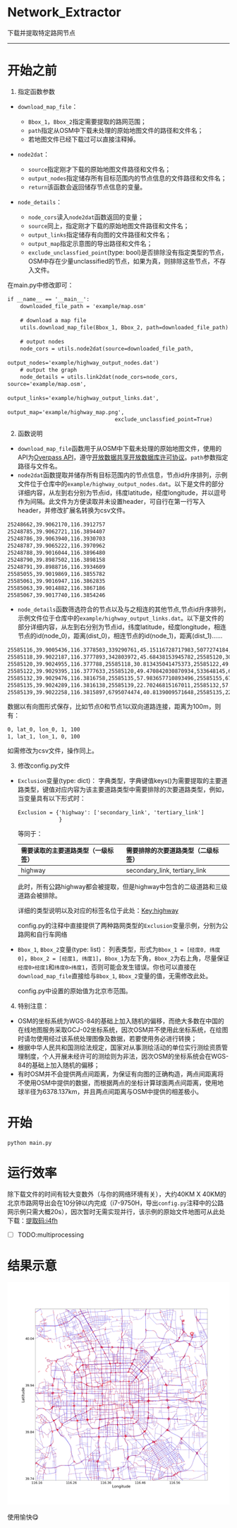 

# Network_Extractor
 下载并提取特定路网节点

---
# 开始之前
1. 指定函数参数
- `download_map_file`：
  - `Bbox_1`，`Bbox_2`指定需要提取的路网范围；
  - `path`指定从OSM中下载未处理的原始地图文件的路径和文件名；
  - 若地图文件已经下载过可以直接注释掉。

- `node2dat`：
  - `source`指定刚才下载的原始地图文件路径和文件名；
  - `output_nodes`指定储存所有目标范围内的节点信息的文件路径和文件名；
  - `return`该函数会返回储存节点信息的变量。

- `node_details`：
  - `node_cors`读入`node2dat`函数返回的变量；
  - `source`同上，指定刚才下载的原始地图文件路径和文件名；
  - `output_links`指定储存有向图的文件路径和文件名；
  - `output_map`指定示意图的导出路径和文件名；
  - `exclude_unclassfied_point`(type: bool)是否排除没有指定类型的节点，OSM中存在少量unclassified的节点，如果为真，则排除这些节点，不存入文件。

在main.py中修改即可：
```
if __name__ == '__main__':
    downloaded_file_path = 'example/map.osm'

    # download a map file
    utils.download_map_file(Bbox_1, Bbox_2, path=downloaded_file_path)

    # output nodes
    node_cors = utils.node2dat(source=downloaded_file_path,
                               output_nodes='example/highway_output_nodes.dat')
    # output the graph
    node_details = utils.link2dat(node_cors=node_cors, source='example/map.osm',
                                  output_links='example/highway_output_links.dat',
                                  output_map='example/highway_map.png',
                                  exclude_unclassfied_point=True)
```

2. 函数说明
 - `download_map_file`函数用于从OSM中下载未处理的原始地图文件，使用的API为[Overpass API](https://overpass-api.de/api/map?bbox=)，遵守[开放数据共享开放数据库许可协议](https://opendatacommons.org/licenses/odbl/1.0/)。`path`参数指定路径与文件名。
 - `node2dat`函数提取并储存所有目标范围内的节点信息，节点id升序排列，示例文件位于仓库中的`example/highway_output_nodes.dat`。以下是文件的部分详细内容，从左到右分别为节点id，纬度latitude，经度longitude，并以逗号作为间隔。此文件为方便读取并未设置header，可自行在第一行写入header，并修改扩展名转换为csv文件。
 
```
25248662,39.9062170,116.3912757
25248785,39.9062721,116.3894407
25248786,39.9063940,116.3930703
25248787,39.9065222,116.3970962
25248788,39.9016044,116.3896480
25248790,39.8987502,116.3898158
25248791,39.8988716,116.3934609
25585055,39.9019869,116.3855782
25585061,39.9016947,116.3862835
25585063,39.9014882,116.3867186
25585067,39.9017740,116.3854246
```
 
 - `node_details`函数筛选符合的节点以及与之相连的其他节点,节点id升序排列，示例文件位于仓库中的`example/highway_output_links.dat`。以下是文件的部分详细内容，从左到右分别为节点id，纬度latitude，经度longitude，相连节点的id(node_0)，距离(dist_0)，相连节点的id(node_1)，距离(dist_1)......
 
```
25585116,39.9005436,116.3778503,339290761,45.15116728717983,5077274184,98.02485049470219
25585118,39.9022187,116.3777893,342803972,45.68438153945782,25585120,30.813435041475373
25585120,39.9024955,116.377788,25585118,30.813435041475373,25585122,49.470842030870934
25585122,39.9029395,116.3777633,25585120,49.470842030870934,533648145,68.41284263615997,5115805573,49.552443548807574
25585132,39.9029476,116.3816758,25585135,57.983657710893496,25585155,67.23514811948993
25585135,39.9024289,116.3816138,25585139,22.70246815167011,25585132,57.983657710893496
25585139,39.9022258,116.3815897,6795074474,40.8139009571648,25585135,22.70246815167011
```

数据以有向图形式保存，比如节点0和节点1以双向道路连接，距离为100m，则有：

```
0, lat_0, lon_0, 1, 100
1, lat_1, lon_1, 0, 100
```

如需修改为csv文件，操作同上。

3. 修改config.py文件
- `Exclusion`变量(type: dict)：
  字典类型，字典键值keys()为需要提取的主要道路类型，键值对应内容为该主要道路类型中需要排除的次要道路类型，例如，当变量具有以下形式时：
  ```
  Exclusion = {'highway': ['secondary_link', 'tertiary_link']
               }
  ```
  等同于：
  
  需要读取的主要道路类型（一级标签） | 需要排除的次要道路类型（二级标签）
  ------------ | -------------
  highway | secondary_link, tertiary_link
  
  此时，所有公路highway都会被提取，但是highway中包含的二级道路和三级道路会被排除。
  
  详细的类型说明以及对应的标签名位于此处：[Key:highway](https://wiki.openstreetmap.org/wiki/Key:highway?uselang=zh-CN)
  
  config.py的注释中直接提供了两种路网类型的`Exclusion`变量示例，分别为公路网和自行车网络
  
- `Bbox_1`, `Bbox_2`变量(type: list)：
  列表类型，形式为`Bbox_1 = [经度0, 纬度0]`，`Bbox_2 = [经度1, 纬度1]`，`Bbox_1`为左下角，`Bbox_2`为右上角，尽量保证`经度0>经度1`和`纬度0>纬度1`，否则可能会发生错误。你也可以直接在`download_map_file`直接给与`Bbox_1`, `Bbox_2`变量的值，无需修改此处。
  
  config.py中设置的原始值为北京市范围。
  
4. 特别注意：
 - OSM的坐标系统为WGS-84的基础上加入随机的偏移，而绝大多数在中国的在线地图服务采取GCJ-02坐标系统，因次OSM并不使用此坐标系统，在绘图时请勿使用经过该系统处理图像及数据，若要使用务必进行转换；
 - 根据中华人民共和国测绘法规定，国家对从事测绘活动的单位实行测绘资质管理制度，个人开展未经许可的测绘则为非法，因次OSM的坐标系统会在WGS-84的基础上加入随机的偏移；
 - 有时OSM并不会提供两点间距离，为保证有向图的正确构造，两点间距离将不使用OSM中提供的数据，而根据两点的坐标计算球面两点间距离，使用地球半径为6378.137km，并且两点间距离与OSM中提供的相差极小。
 
 # 开始
 ```
 python main.py
 ```
 
 # 运行效率
 除下载文件的时间有较大变数外（与你的网络环境有关），大约40KM X 40KM的北京市路网导出会在10分钟以内完成（i7-9750H，导出`config.py`注释中的公路网示例只需大概20s），因次暂时无需实现并行，该示例的原始文件地图可从此处下载：[提取码:i4fh](https://pan.baidu.com/s/1y1iw_Ry7ZL-uQPz6C4p7wg)
 
 - [ ] TODO:multiprocessing
 
 # 结果示意
 
 ![HighwayNetwork](https://github.com/ImLaoBJie/Network_Extractor/blob/master/example/highway_map.png)
 

 使用愉快:yum:
